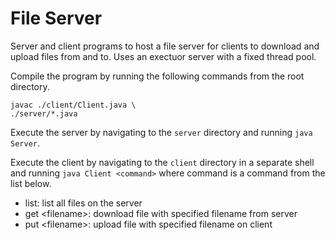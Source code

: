 # File Server
Server and client programs to host a file server for clients to download and upload files from and to. Uses an exectuor server with a fixed thread pool.

Compile the program by running the following commands from the root directory.
```
javac ./client/Client.java \
./server/*.java
```
Execute the server by navigating to the `server` directory and running `java Server`.

Execute the client by navigating to the `client` directory in a separate shell and running `java Client <command>` where command is a command from the list below.

- list: list all files on the server
- get \<filename\>: download file with specified filename from server
- put \<filename\>: upload file with specified filename on client
